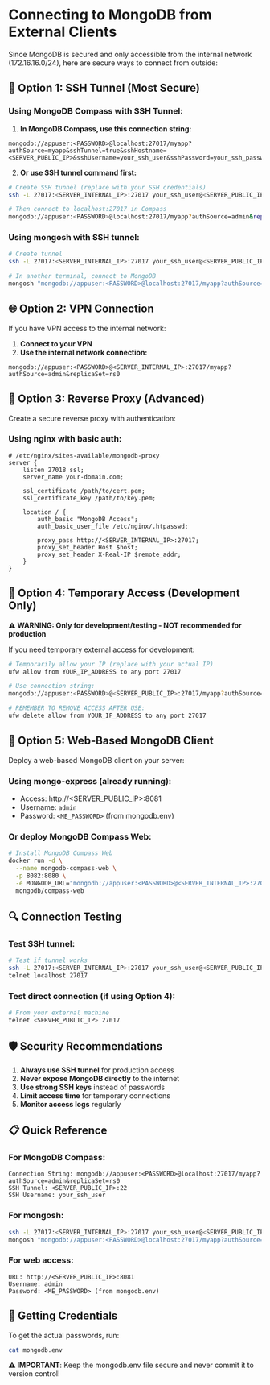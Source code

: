 # Connecting to MongoDB from External Clients

Since MongoDB is secured and only accessible from the internal network (172.16.16.0/24), here are secure ways to connect from outside:

## 🔐 Option 1: SSH Tunnel (Most Secure)

### Using MongoDB Compass with SSH Tunnel:

1. **In MongoDB Compass, use this connection string:**
```
mongodb://appuser:<PASSWORD>@localhost:27017/myapp?authSource=myapp&sshTunnel=true&sshHostname=<SERVER_PUBLIC_IP>&sshUsername=your_ssh_user&sshPassword=your_ssh_password
```

2. **Or use SSH tunnel command first:**
```bash
# Create SSH tunnel (replace with your SSH credentials)
ssh -L 27017:<SERVER_INTERNAL_IP>:27017 your_ssh_user@<SERVER_PUBLIC_IP>

# Then connect to localhost:27017 in Compass
mongodb://appuser:<PASSWORD>@localhost:27017/myapp?authSource=admin&replicaSet=rs0
```

### Using mongosh with SSH tunnel:
```bash
# Create tunnel
ssh -L 27017:<SERVER_INTERNAL_IP>:27017 your_ssh_user@<SERVER_PUBLIC_IP>

# In another terminal, connect to MongoDB
mongosh "mongodb://appuser:<PASSWORD>@localhost:27017/myapp?authSource=admin&replicaSet=rs0"
```

## 🌐 Option 2: VPN Connection

If you have VPN access to the internal network:

1. **Connect to your VPN**
2. **Use the internal network connection:**
```
mongodb://appuser:<PASSWORD>@<SERVER_INTERNAL_IP>:27017/myapp?authSource=admin&replicaSet=rs0
```

## 🔧 Option 3: Reverse Proxy (Advanced)

Create a secure reverse proxy with authentication:

### Using nginx with basic auth:
```nginx
# /etc/nginx/sites-available/mongodb-proxy
server {
    listen 27018 ssl;
    server_name your-domain.com;
    
    ssl_certificate /path/to/cert.pem;
    ssl_certificate_key /path/to/key.pem;
    
    location / {
        auth_basic "MongoDB Access";
        auth_basic_user_file /etc/nginx/.htpasswd;
        
        proxy_pass http://<SERVER_INTERNAL_IP>:27017;
        proxy_set_header Host $host;
        proxy_set_header X-Real-IP $remote_addr;
    }
}
```

## 🚀 Option 4: Temporary Access (Development Only)

**⚠️ WARNING: Only for development/testing - NOT recommended for production**

If you need temporary external access for development:

```bash
# Temporarily allow your IP (replace with your actual IP)
ufw allow from YOUR_IP_ADDRESS to any port 27017

# Use connection string:
mongodb://appuser:<PASSWORD>@<SERVER_PUBLIC_IP>:27017/myapp?authSource=admin&replicaSet=rs0

# REMEMBER TO REMOVE ACCESS AFTER USE:
ufw delete allow from YOUR_IP_ADDRESS to any port 27017
```

## 📱 Option 5: Web-Based MongoDB Client

Deploy a web-based MongoDB client on your server:

### Using mongo-express (already running):
- Access: http://<SERVER_PUBLIC_IP>:8081
- Username: `admin`
- Password: `<ME_PASSWORD>` (from mongodb.env)

### Or deploy MongoDB Compass Web:
```bash
# Install MongoDB Compass Web
docker run -d \
  --name mongodb-compass-web \
  -p 8082:8080 \
  -e MONGODB_URL="mongodb://appuser:<PASSWORD>@<SERVER_INTERNAL_IP>:27017/myapp?authSource=myapp" \
  mongodb/compass-web
```

## 🔍 Connection Testing

### Test SSH tunnel:
```bash
# Test if tunnel works
ssh -L 27017:<SERVER_INTERNAL_IP>:27017 your_ssh_user@<SERVER_PUBLIC_IP> -N &
telnet localhost 27017
```

### Test direct connection (if using Option 4):
```bash
# From your external machine
telnet <SERVER_PUBLIC_IP> 27017
```

## 🛡️ Security Recommendations

1. **Always use SSH tunnel** for production access
2. **Never expose MongoDB directly** to the internet
3. **Use strong SSH keys** instead of passwords
4. **Limit access time** for temporary connections
5. **Monitor access logs** regularly

## 📋 Quick Reference

### For MongoDB Compass:
```
Connection String: mongodb://appuser:<PASSWORD>@localhost:27017/myapp?authSource=admin&replicaSet=rs0
SSH Tunnel: <SERVER_PUBLIC_IP>:22
SSH Username: your_ssh_user
```

### For mongosh:
```bash
ssh -L 27017:<SERVER_INTERNAL_IP>:27017 your_ssh_user@<SERVER_PUBLIC_IP>
mongosh "mongodb://appuser:<PASSWORD>@localhost:27017/myapp?authSource=admin&replicaSet=rs0"
```

### For web access:
```
URL: http://<SERVER_PUBLIC_IP>:8081
Username: admin
Password: <ME_PASSWORD> (from mongodb.env)
```

## 🔐 Getting Credentials

To get the actual passwords, run:
```bash
cat mongodb.env
```

**⚠️ IMPORTANT**: Keep the mongodb.env file secure and never commit it to version control! 